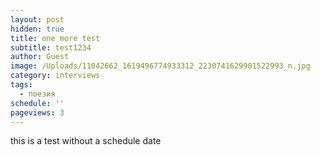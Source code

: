 ```yaml
---
layout: post
hidden: true
title: one more test
subtitle: test1234
author: Guest
image: /Uploads/11042662_1619496774933312_2230741629901522993_n.jpg
category: interviews
tags:
  - поезия
schedule: ''
pageviews: 3
---
```

this is a test without a schedule date
